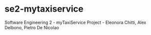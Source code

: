 # se2-mytaxiservice
Software Engineering 2 - myTaxiService Project - Eleonora Chitti, Alex Delbono, Pietro De Nicolao
